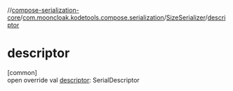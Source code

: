 //[compose-serialization-core](../../../index.md)/[com.mooncloak.kodetools.compose.serialization](../index.md)/[SizeSerializer](index.md)/[descriptor](descriptor.md)

# descriptor

[common]\
open override val [descriptor](descriptor.md): SerialDescriptor
